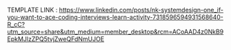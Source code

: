 TEMPLATE LINK : https://www.linkedin.com/posts/nk-systemdesign-one_if-you-want-to-ace-coding-interviews-learn-activity-7318596594931568640-R_cC?utm_source=share&utm_medium=member_desktop&rcm=ACoAAD4z0NkB9EpkMJlzZPQ5tvjZweQFdNmUJOE
